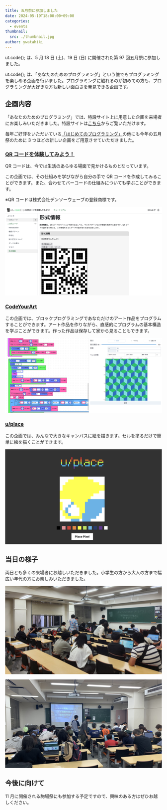 ```yaml
---
title: 五月祭に参加しました
date: 2024-05-19T18:00:00+09:00
categories:
  - events
thumbnail:
  src: ./thumbnail.jpg
author: ywatahiki
---
```


ut.code(); は、5 月 18 日 (土)、19 日 (日) に開催された第 97 回五月祭に参加しました。

ut.code(); は、「あなたのためのプログラミング」という誰でもプログラミングを楽しめる企画を行いました。プログラミングに触れるのが初めての方も、プログラミングが大好きな方も新しい面白さを発見できる企画です。

## 企画内容

「あなたのためのプログラミング」では、特設サイト上に用意した企画を来場者にお楽しみいただきました。特設サイトは[こちら](https://mf97.utcode.net/)からご覧いただけます。

毎年ご好評をいただいている[「はじめてのプログラミング」](https://first-programming.utcode.net/)の他にも今年の五月祭のために 3 つほどの新しい企画をご用意させていただきました。

### [QR コードを体験してみよう！](https://ut-code.github.io/qrcode/)

QR コードは、今では生活のあらゆる場面で見かけるものとなっています。

この企画では、その仕組みを学びながら自分の手で QR コードを作成してみることができます。また、合わせてバーコードの仕組みについても学ぶことができます。

※QR コードは株式会社デンソーウェーブの登録商標です。

![QR コードを体験してみよう！](./qr-code.png)

### [CodeYourArt](https://utcode-draw.onrender.com/)

この企画では、ブロックプログラミングであなただけのアート作品をプログラムすることができます。アート作品を作りながら、直感的にプログラムの基本構造を学ぶことができます。作った作品は保存して家から見ることもできます。

![CodeYourArt](./code-your-art.png)

### [u/place](https://u-place.onrender.com/)

この企画では、みんなで大きなキャンバスに絵を描きます。セルを塗るだけで簡単に絵を描くことができます。

![u/place](./u-place.png)

## 当日の様子

両日とも多くの来場者にお越しいただきました。小学生の方から大人の方まで幅広い年代の方にお楽しみいただきました。

![5 月 18 日の様子](./0518.jpg)

![5 月 19 日の様子](./0519.jpg)

## 今後に向けて

11 月に開催される駒場祭にも参加する予定ですので、興味のある方はぜひお越しください。
